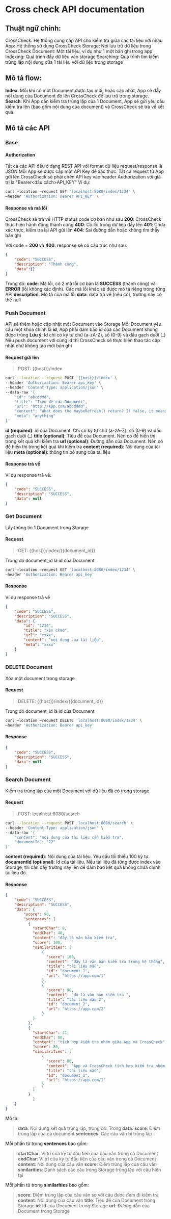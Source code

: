 # Cross check API documentation
## Thuật ngữ chính:
CrossCheck: Hệ thống cung cấp API cho kiểm tra giữa các tài liệu với nhau
App: Hệ thống sử dụng CrossCheck
Storage: Nơi lưu trữ dữ liệu trong CrossCheck
Document: Một tài liệu, ví dụ như 1 một bản ghi trong app
Indexing: Quá trình đẩy dữ liệu vào storage 
Searching: Quá trình tìm kiếm trùng lặp nội dung của 1 tài liệu với dữ liệu trong storage


## Mô tả flow:
**Index**: Mỗi khi có một Document được tạo mới, hoặc cập nhật, App sẽ đẩy nội dung của Document đó lên CrossCheck để lưu trữ trong storage.
**Search**: Khi App cần kiểm tra trùng lặp của 1 Document, App sẽ gửi yêu cầu kiểm tra lên (bao gồm nội dung của document) và CrossCheck sẽ trả về kết quả

## Mô tả các API
### Base
#### Authorization
Tất cả các API đều ở dạng REST API với format dữ liệu request/response là JSON
Mỗi App sẽ được cấp một API Key để xác thực.
Tất cả request từ App gửi lên CrossCheck sẽ phải chèn API key vào header Authorization với giá trị là "Bearer<dấu cách>API_KEY"
Ví dụ:
``` sh
curl —location —request GET 'localhost:8080/index/1234' \
—header 'Authorization: Bearer API_KEY' \
```

#### Response và mã lỗi
CrossCheck sẽ trả về HTTP status code cơ bản như sau
**200**: CrossCheck thực hiện hành động thành công
**400**: Có lỗi trong dữ liệu đẩy lên
**401**: Chưa xác thực, kiểm tra lại API gửi lên
**404**: Sai đường dẫn hoặc không tìm thấy bản ghi

Với code = **200** và **400**: response sẽ có cấu trúc như sau:

``` json
{
    "code": "SUCCESS",
    "description": "Thành công",
    "data":{}
}
```

Trong đó:
**code**: Mã lỗi, có 2 mã lỗi cơ bản là **SUCCESS** (thành công) và **ERROR** (lỗi không xác định). Các mã lỗi khác sẽ được mô tả riêng trong từng API
**description**: Mô tả của mã lỗi
**data**: data trả về (nếu có), trường này có thể null


### Push Document
API sẽ thêm hoặc cập nhật một Document vào Storage
Mỗi Document yêu cầu một khóa chính là **id**, App phải đảm bảo id của các Document không được trùng
**Lưu ý**: Id chỉ có ký tự chữ (a-zA-Z), số (0-9) và dấu gạch dưới (_)
Nếu push document với cùng id thì CrossCheck sẽ thực hiện thao tác cập nhật chứ không tạo mới bản ghi

#### Request gửi lên

> POST: {{host}}/index

```bash
curl --location --request POST '{{host}}/index' \
--header 'Authorization: Bearer api_key' \
--header 'Content-Type: application/json' \
--data-raw '{
    "id": "abcdddd",
    "title": "Tiêu đề của Document",
    "url": "http://app.com/abcdddd",
    "content": "What does the maybeRefresh() return? If false, it means that index is being refreshed by a different thread (which takes time for bigger indices). Until this refresh is finished, other threads simply have to live with the stale reader/searcher.",
    "meta": "anything"
}'

```

**id (required)**: id của Document. Chỉ có ký tự chữ (a-zA-Z), số (0-9) và dấu gạch dưới (_)
**title (optional)**: Tiêu đề của Document. Nên có để hiển thị trong kết quả khi kiểm tra
**url (optional)**: Đường dẫn của Document. Nên có để hiển thị trong kết quả khi kiểm tra
**content (required)**: Nội dung của tài liệu
**meta (optional)**: thông tin bổ sung của tài liệu 

#### Response trả về

Ví dụ response trả về:
```json
{
    "code": "SUCCESS",
    "description": "SUCCESS",
    "data": null
}

```


### Get Document
Lấy thông tin 1 Document trong Storage

#### Request

> GET: {{host}}/index/{{document_id}}

Trong đó document_id là id của Document

```bash
curl —location —request GET 'localhost:8080/index/1234' \
—header 'Authorization: Bearer api_key'
```

#### Response

Ví dụ response trả về

``` json
{
    "code": "SUCCESS",
    "description": "SUCCESS",
    "data": {
        "id": "1234",
        "title": "xin chao",
        "url": "xxxx",
        "content": "noi dung của tài liệu",
        "meta": "xxxx"
    }
}

```

### DELETE Document

Xóa một document trong storage

#### Request

> DELETE: {{host}}/index/{{document_id}}

Trong đó document_id là id của Document

``` sh
curl —location —request DELETE 'localhost:8080/index/1234' \
—header 'Authorization: Bearer api_key'
```

#### Response

``` json
{
    "code": "SUCCESS",
    "description": "SUCCESS",
    "data": null
}
```


### Search Document

Kiểm tra trùng lặp của một Document với dữ liệu đã có trong storage

#### Request

> POST: localhost:8080/search

``` bash
curl --location --request POST 'localhost:8080/search' \
--header 'Content-Type: application/json' \
--data-raw '{
    "content": "nội dung của tài liệu cần kiểm tra",
    "documentId": "22"
}'

```

**content (required)**: Nội dung của tài liệu. Yêu cầu tối thiểu 100 ký tự.
**documentId (optional)**: Id của tài liệu. Nếu tài liệu đã từng được index vào Storage, thì cần đẩy trường này lên để đảm bảo kết quả không chứa chính tài liệu đó.

#### Response

``` json
{
    "code": "SUCCESS",
    "description": "SUCCESS",
    "data": {
        "score": 90,
        "sentences": [
          {
            "startChar": 0,
            "endChar": 40,
            "content": "đây là văn bản kiểm tra",
            "score": 100,
            "similarities": [
                {
                  "score": 100,
                  "content": "đây là văn bản kiểm tra trong hệ thống",
                  "title": "tài liệu mẫu",
                  "id": "document_1",
                  "url": "https://app.com/1"
                },
                {
                  "score": 90,
                  "content": "đó là văn bản kiểm tra ",
                  "title": "tài liệu mẫu 2",
                  "id": "document_2",
                  "url": "https://app.com/2"
                }
            ]
          },
          {
            "startChar": 41,
            "endChar": 80,
            "content": "tích hợp kiểm tra nhóm giữa App và CrossCheck",
            "score": 80,
            "similarities": [
                {
                  "score": 80,
                  "content": "App và CrossCheck tích hợp kiểm tra nhóm với nhau",
                  "title": "tài liệu mẫu",
                  "id": "document_1",
                  "url": "https://app.com/1"
                }
            ]
          }
			]
    }
}

```

Mô tả:

> **data**: Nội dung kết quả trùng lặp, trong đó:
Trong **data**:
> **score**:  Điểm trùng lặp của cả document
> **sentences**: Các câu văn bị trùng lặp

Mỗi phần từ trong **sentences** bao gồm:
> **startChar**: Vị trí của ký tự đầu tiên của câu văn trong cả Document
> **endChar**: Vị trí của ký tự đầu tiên của câu văn trong cả Document
> **content**: Nội dung của câu văn
> **score**: Điểm trùng lặp của câu văn
> **similarities**: Danh sách các câu trong Storage trùng lặp với câu hiện tại

Mỗi phần tử trong **similarities** bao gồm:
> **score**:  Điểm trùng lặp của câu văn so với câu được đem đi kiểm tra
> **content**: Nội dung của câu văn
> **title**:  Tiêu đề của Document trong Storage
>  **id**:  id của Document trong Storage
>  **url**:  Đường dẫn của Document trong Storage

